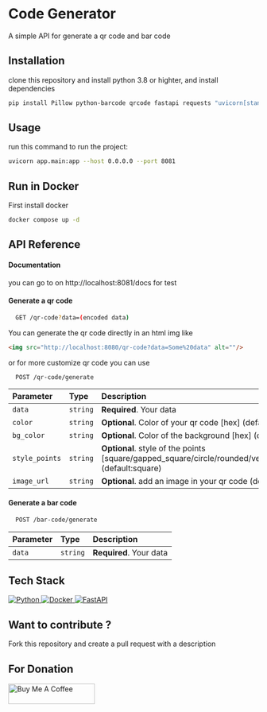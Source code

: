 
# Code Generator

A simple API for generate a qr code and bar code 

## Installation

clone this repository and install python 3.8 or highter, and install dependencies

```bash
pip install Pillow python-barcode qrcode fastapi requests "uvicorn[standard]" jinja2
```
    

## Usage

run this command to run the project:

```bash
uvicorn app.main:app --host 0.0.0.0 --port 8081
```

## Run in Docker

First install docker 

```bash
docker compose up -d
```




## API Reference

#### Documentation

you can go to on http://localhost:8081/docs for test

#### Generate a qr code


```bash
  GET /qr-code?data=(encoded data)
```

You can generate the qr code directly in an html img like

```html
<img src="http://localhost:8080/qr-code?data=Some%20data" alt=""/>
```

or for more customize qr code you can use

```bash
  POST /qr-code/generate
```

| Parameter | Type     | Description                |
| :-------- | :------- | :------------------------- |
| `data` | `string` | **Required**. Your data |
| `color` | `string` | **Optional**. Color of your qr code [hex] (default: #000000)|
| `bg_color` | `string` | **Optional**. Color of the background [hex] (default: #ffffff) |
| `style_points` | `string` | **Optional**. style of the points [square/gapped_square/circle/rounded/vertical_bar/horizontal_bar] (default:square) |
| `image_url` | `string` | **Optional**. add an image in your qr code (default:empty) |

#### Generate a bar code

```bash
  POST /bar-code/generate
```

| Parameter | Type     | Description                       |
| :-------- | :------- | :-------------------------------- |
| `data` | `string` | **Required**. Your data |



## Tech Stack
<a href="https://www.python.org" target="_blank">
  <img alt="Python" src="https://img.shields.io/badge/Python-3776AB?style=for-the-badge&logo=python&logoColor=white">
</a>
<a href="https://www.docker.com/">
  <img alt="Docker" src="https://img.shields.io/badge/Docker-2CA5E0?style=for-the-badge&logo=docker&logoColor=white">
</a>
<a href="https://fastapi.tiangolo.com/">
  <img alt="FastAPI" src="https://img.shields.io/badge/FastAPI-009485?style=for-the-badge&logo=fastapi&logoColor=white">
</a>

## Want to contribute ?
Fork this repository and create a pull request with a description

## For Donation
<a href="https://www.buymeacoffee.com/chanstephane" target="_blank"><img src="https://cdn.buymeacoffee.com/buttons/default-orange.png" alt="Buy Me A Coffee" height="41" width="174"></a>

